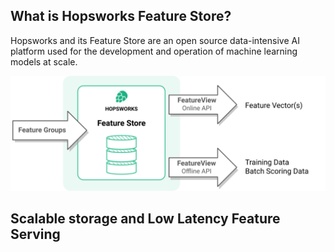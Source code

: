 
<a name="what"></a>
## What is Hopsworks Feature Store?

Hopsworks and its Feature Store are an open source data-intensive AI platform used for the development and operation of machine learning models at scale.

<img src="/assets/images/concepts/fs/architecture.svg">

<a name="storage"></a>
## Scalable storage and Low Latency Feature Serving

